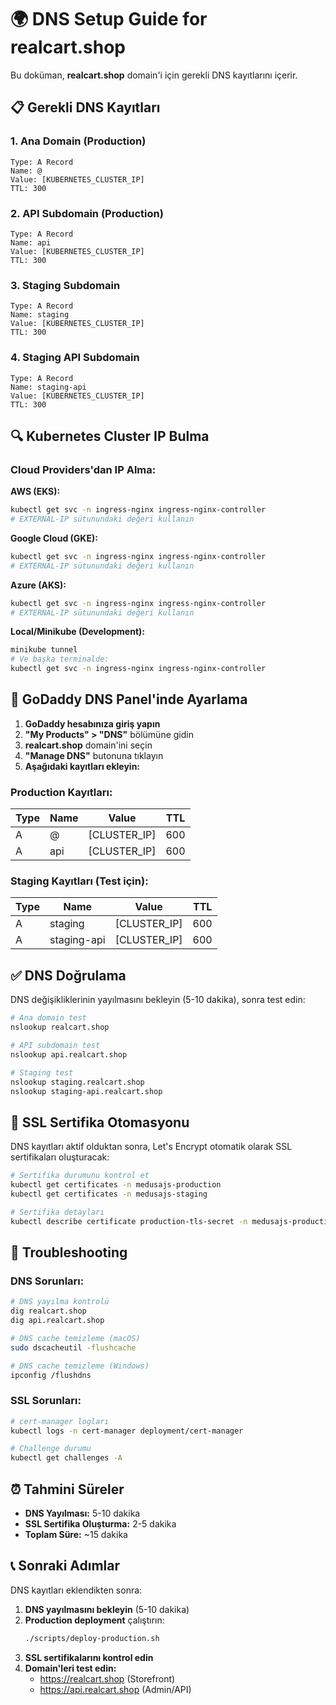 # 🌍 DNS Setup Guide for realcart.shop

Bu doküman, **realcart.shop** domain'i için gerekli DNS kayıtlarını içerir.

## 📋 Gerekli DNS Kayıtları

### 1. Ana Domain (Production)
```
Type: A Record
Name: @
Value: [KUBERNETES_CLUSTER_IP]
TTL: 300
```

### 2. API Subdomain (Production)
```
Type: A Record  
Name: api
Value: [KUBERNETES_CLUSTER_IP]
TTL: 300
```

### 3. Staging Subdomain
```
Type: A Record
Name: staging
Value: [KUBERNETES_CLUSTER_IP] 
TTL: 300
```

### 4. Staging API Subdomain
```
Type: A Record
Name: staging-api
Value: [KUBERNETES_CLUSTER_IP]
TTL: 300
```

## 🔍 Kubernetes Cluster IP Bulma

### Cloud Providers'dan IP Alma:

**AWS (EKS):**
```bash
kubectl get svc -n ingress-nginx ingress-nginx-controller
# EXTERNAL-IP sütunundaki değeri kullanın
```

**Google Cloud (GKE):**
```bash
kubectl get svc -n ingress-nginx ingress-nginx-controller
# EXTERNAL-IP sütunundaki değeri kullanın
```

**Azure (AKS):**
```bash
kubectl get svc -n ingress-nginx ingress-nginx-controller
# EXTERNAL-IP sütunundaki değeri kullanın
```

**Local/Minikube (Development):**
```bash
minikube tunnel
# Ve başka terminalde:
kubectl get svc -n ingress-nginx ingress-nginx-controller
```

## 📝 GoDaddy DNS Panel'inde Ayarlama

1. **GoDaddy hesabınıza giriş yapın**
2. **"My Products" > "DNS"** bölümüne gidin
3. **realcart.shop** domain'ini seçin
4. **"Manage DNS"** butonuna tıklayın
5. **Aşağıdaki kayıtları ekleyin:**

### Production Kayıtları:
| Type | Name | Value | TTL |
|------|------|-------|-----|
| A    | @    | [CLUSTER_IP] | 600 |
| A    | api  | [CLUSTER_IP] | 600 |

### Staging Kayıtları (Test için):
| Type | Name | Value | TTL |
|------|------|-------|-----|
| A    | staging | [CLUSTER_IP] | 600 |
| A    | staging-api | [CLUSTER_IP] | 600 |

## ✅ DNS Doğrulama

DNS değişikliklerinin yayılmasını bekleyin (5-10 dakika), sonra test edin:

```bash
# Ana domain test
nslookup realcart.shop

# API subdomain test  
nslookup api.realcart.shop

# Staging test
nslookup staging.realcart.shop
nslookup staging-api.realcart.shop
```

## 🚀 SSL Sertifika Otomasyonu

DNS kayıtları aktif olduktan sonra, Let's Encrypt otomatik olarak SSL sertifikaları oluşturacak:

```bash
# Sertifika durumunu kontrol et
kubectl get certificates -n medusajs-production
kubectl get certificates -n medusajs-staging

# Sertifika detayları
kubectl describe certificate production-tls-secret -n medusajs-production
```

## 🔧 Troubleshooting

### DNS Sorunları:
```bash
# DNS yayılma kontrolü
dig realcart.shop
dig api.realcart.shop

# DNS cache temizleme (macOS)
sudo dscacheutil -flushcache

# DNS cache temizleme (Windows)
ipconfig /flushdns
```

### SSL Sorunları:
```bash
# cert-manager logları
kubectl logs -n cert-manager deployment/cert-manager

# Challenge durumu  
kubectl get challenges -A
```

## ⏰ Tahmini Süreler

- **DNS Yayılması:** 5-10 dakika
- **SSL Sertifika Oluşturma:** 2-5 dakika
- **Toplam Süre:** ~15 dakika

## 📞 Sonraki Adımlar

DNS kayıtları eklendikten sonra:

1. **DNS yayılmasını bekleyin** (5-10 dakika)
2. **Production deployment** çalıştırın:
   ```bash
   ./scripts/deploy-production.sh
   ```
3. **SSL sertifikalarını kontrol edin**
4. **Domain'leri test edin:**
   - https://realcart.shop (Storefront)
   - https://api.realcart.shop (Admin/API)